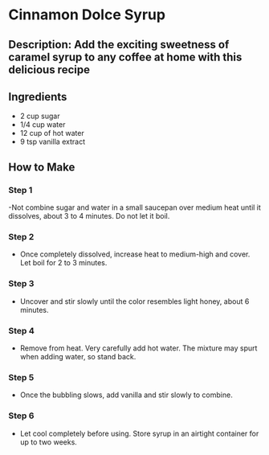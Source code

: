 # Cinnamon Dolce Syrup

## Description: Add the exciting sweetness of caramel syrup to any coffee at home with this delicious recipe

## Ingredients

- 2 cup sugar
- 1/4 cup water
- 12 cup of hot water
- 9 tsp vanilla extract

## How to Make

### Step 1

-Not combine sugar and water in a small saucepan over medium heat until it dissolves, about 3 to 4 minutes. Do not let it boil.

### Step 2

- Once completely dissolved, increase heat to medium-high and cover. Let boil for 2 to 3 minutes.

### Step 3

- Uncover and stir slowly until the color resembles light honey, about 6 minutes.

### Step 4

- Remove from heat. Very carefully add hot water. The mixture may spurt when adding water, so stand back.

### Step 5

- Once the bubbling slows, add vanilla and stir slowly to combine.

### Step 6

- Let cool completely before using. Store syrup in an airtight container for up to two weeks.
